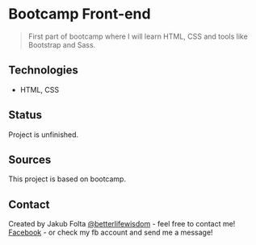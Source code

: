 # Bootcamp Front-end
> First part of bootcamp where I will learn HTML, CSS and tools like Bootstrap and Sass. 

## Technologies
* HTML, CSS

## Status
Project is unfinished.

## Sources
This project is based on bootcamp.

## Contact
Created by Jakub Folta [@betterlifewisdom](https://www.betterlifewisdom.com/) - feel free to contact me!<br/>
[Facebook](https://www.facebook.com/jakub.folta.58) - or check my fb account and send me a message!
